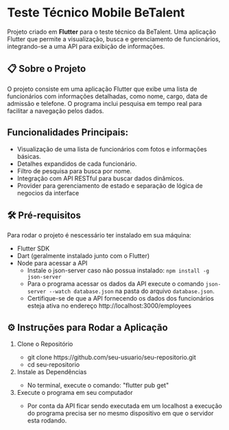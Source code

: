 # Teste Técnico Mobile BeTalent
Projeto criado em **Flutter** para o teste técnico da BeTalent.
 Uma aplicação Flutter que permite a visualização, busca e gerenciamento de funcionários, integrando-se a uma API para exibição de informações.

## 📋 Sobre o Projeto
O projeto consiste em uma aplicação Flutter que exibe uma lista de funcionários com informações detalhadas, como nome, cargo, data de admissão e telefone. O programa inclui pesquisa em tempo real para facilitar a navegação pelos dados.

## Funcionalidades Principais:
- Visualização de uma lista de funcionários com fotos e informações básicas.
- Detalhes expandidos de cada funcionário.
- Filtro de pesquisa para busca por nome.
- Integração com API RESTful para buscar dados dinâmicos.
- Provider para gerenciamento de estado e separação de lógica de negocios da interface
  
## 🛠️ Pré-requisitos
Para rodar o projeto é nescessário ter instalado em sua máquina:

- Flutter SDK
- Dart (geralmente instalado junto com o Flutter)
- Node para acessar a API
    - Instale o json-server caso não possua instalado: `npm install -g json-server`
    - Para o programa acessar os dados da API execute o comando `json-server --watch database.json` na pasta do arquivo `database.json`.
    - Certifique-se de que a API fornecendo os dados dos funcionários esteja ativa no endereço http://localhost:3000/employees

## ⚙️ Instruções para Rodar a Aplicação
<ol>
  <li> Clone o Repositório </li>
  <ul>
 <li>git clone https://github.com/seu-usuario/seu-repositorio.git</li>
 <li>cd seu-repositorio</li>
  </ul>
<li> Instale as Dependências </li>
  <ul>
        <li>No terminal, execute o comando: "flutter pub get" </li>
      </ul>
<li>Execute o programa em seu computador</li>
      <ul>
        <li>Por conta da API ficar sendo executada em um localhost a execução do programa precisa ser no mesmo dispositivo em que o servidor esta rodando.</li>
      </ul>
</ol>
